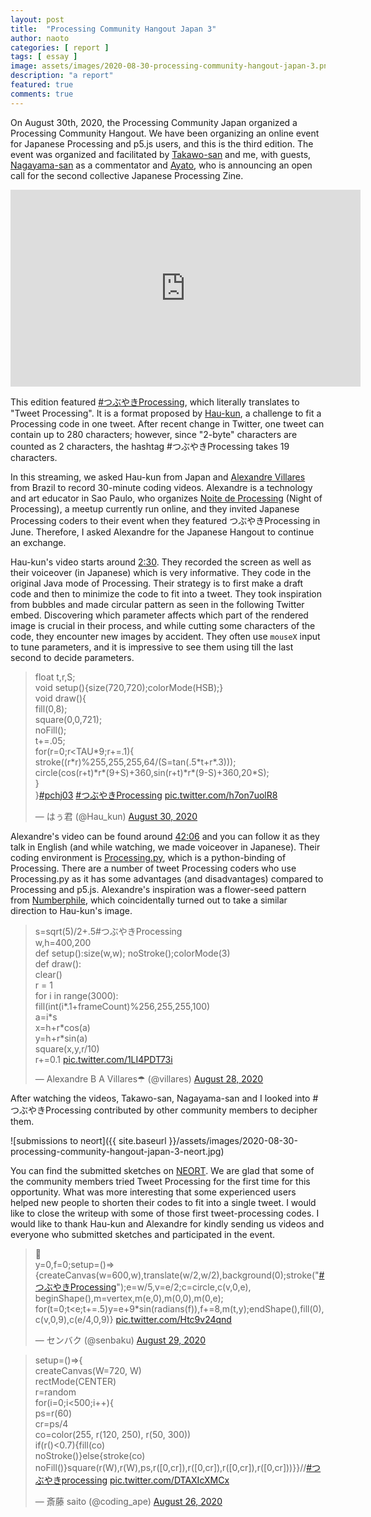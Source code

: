 ```yaml
---
layout: post
title:  "Processing Community Hangout Japan 3"
author: naoto
categories: [ report ]
tags: [ essay ]
image: assets/images/2020-08-30-processing-community-hangout-japan-3.png
description: "a report"
featured: true
comments: true
---
```


On August 30th, 2020, the Processing Community Japan organized a Processing Community Hangout. We have been organizing an online event for Japanese Processing and p5.js users, and this is the third edition. The event was organized and facilitated by [Takawo-san](https://twitter.com/takawo/) and me, with guests, [Nagayama-san](https://twitter.com/nagayama) as a commentator and [Ayato](https://twitter.com/dn0t_), who is announcing an open call for the second collective Japanese Processing Zine.

<div class="youtube-container">
<iframe class="youtube-video" width="560" height="315" src="https://www.youtube.com/embed/aM7-Bu0LeiI" frameborder="0" allow="accelerometer; autoplay; encrypted-media; gyroscope; picture-in-picture" allowfullscreen></iframe>
</div>

This edition featured [#つぶやきProcessing](https://twitter.com/search?q=%23%E3%81%A4%E3%81%B6%E3%82%84%E3%81%8Dprocessing&src=typed_query), which literally translates to "Tweet Processing". It is a format proposed by [Hau-kun](https://twitter.com/Hau_kun), a challenge to fit a Processing code in one tweet. After recent change in Twitter, one tweet can contain up to 280 characters; however, since "2-byte" characters are counted as 2 characters, the hashtag #つぶやきProcessing takes 19 characters.

In this streaming, we asked Hau-kun from Japan and [Alexandre Villares](https://twitter.com/villares) from Brazil to record 30-minute coding videos. Alexandre is a technology and art educator in Sao Paulo, who organizes [Noite de Processing](https://garoa.net.br/wiki/Noite_de_Processing) (Night of Processing), a meetup currently run online, and they invited Japanese Processing coders to their event when they featured つぶやきProcessing in June. Therefore, I asked Alexandre for the Japanese Hangout to continue an exchange.

Hau-kun's video starts around [2:30](https://youtu.be/aM7-Bu0LeiI?t=150). They recorded the screen as well as their voiceover (in Japanese) which is very informative. They code in the original Java mode of Processing. Their strategy is to first make a draft code and then to minimize the code to fit into a tweet. They took inspiration from bubbles and made circular pattern as seen in the following Twitter embed. Discovering which parameter affects which part of the rendered image is crucial in their process, and while cutting some characters of the code, they encounter new images by accident. They often use `mouseX` input to tune parameters, and it is impressive to see them using till the last second to decide parameters.

<blockquote class="twitter-tweet"><p lang="en" dir="ltr">float t,r,S;<br>void setup(){size(720,720);colorMode(HSB);}<br>void draw(){<br>fill(0,8);<br>square(0,0,721);<br>noFill();<br>t+=.05;<br>for(r=0;r&lt;TAU*9;r+=.1){<br>stroke((r*r)%255,255,255,64/(S=tan(.5*t+r*.3)));<br>circle(cos(r+t)*r*(9+S)+360,sin(r+t)*r*(9-S)+360,20*S);<br>}<br>}<a href="https://twitter.com/hashtag/pchj03?src=hash&amp;ref_src=twsrc%5Etfw">#pchj03</a> <a href="https://twitter.com/hashtag/%E3%81%A4%E3%81%B6%E3%82%84%E3%81%8DProcessing?src=hash&amp;ref_src=twsrc%5Etfw">#つぶやきProcessing</a> <a href="https://t.co/h7on7uolR8">pic.twitter.com/h7on7uolR8</a></p>&mdash; はぅ君 (@Hau_kun) <a href="https://twitter.com/Hau_kun/status/1300026844654178304?ref_src=twsrc%5Etfw">August 30, 2020</a></blockquote>

Alexandre's video can be found around [42:06](https://youtu.be/aM7-Bu0LeiI?t=2526) and you can follow it as they talk in English (and while watching, we made voiceover in Japanese). Their coding environment is [Processing.py](https://py.processing.org/), which is a python-binding of Processing. There are a number of tweet Processing coders who use Processing.py as it has some advantages (and disadvantages) compared to Processing and p5.js. Alexandre's inspiration was a flower-seed pattern from [Numberphile](https://www.youtube.com/user/numberphile), which coincidentally turned out to take a similar direction to Hau-kun's image.

<blockquote class="twitter-tweet"><p lang="ja" dir="ltr">s=sqrt(5)/2+.5#つぶやきProcessing<br>w,h=400,200<br>def setup():size(w,w); noStroke();colorMode(3)<br>def draw():<br> clear() <br> r = 1<br> for i in range(3000):<br> fill(int(i*.1+frameCount)%256,255,255,100)<br> a=i*s<br> x=h+r*cos(a)<br> y=h+r*sin(a)<br> square(x,y,r/10)<br> r+=0.1 <a href="https://t.co/1LI4PDT73i">pic.twitter.com/1LI4PDT73i</a></p>&mdash; Alexandre B A Villares☂ (@villares) <a href="https://twitter.com/villares/status/1299474669146451968?ref_src=twsrc%5Etfw">August 28, 2020</a></blockquote>

After watching the videos, Takawo-san, Nagayama-san and I looked into #つぶやきProcessing contributed by other community members to decipher them.

![submissions to neort]({{ site.baseurl }}/assets/images/2020-08-30-processing-community-hangout-japan-3-neort.jpg)

You can find the submitted sketches on [NEORT](https://neort.io/tag/bsnu7nk3p9f416a8lo90). We are glad that some of the community members tried Tweet Processing for the first time for this opportunity. What was more interesting that some experienced users helped new people to shorten their codes to fit into a single tweet. I would like to close the writeup with some of those first tweet-processing codes. I would like to thank Hau-kun and Alexandre for kindly sending us videos and everyone who submitted sketches and participated in the event.

<blockquote class="twitter-tweet"><p lang="en" dir="ltr">👻<br>y=0,f=0;setup=()=&gt;{createCanvas(w=600,w),translate(w/2,w/2),background(0);stroke(&quot;<a href="https://twitter.com/hashtag/%E3%81%A4%E3%81%B6%E3%82%84%E3%81%8DProcessing?src=hash&amp;ref_src=twsrc%5Etfw">#つぶやきProcessing</a>&quot;);e=w/5,v=e/2;c=circle,c(v,0,e),<br>beginShape(),m=vertex,m(e,0),m(0,0),m(0,e);<br>for(t=0;t&lt;e;t+=.5)y=e+9*sin(radians(f)),f+=8,m(t,y);endShape(),fill(0),c(v,0,9),c(e/4,0,9)} <a href="https://t.co/Htc9v24qnd">pic.twitter.com/Htc9v24qnd</a></p>&mdash; センバク (@senbaku) <a href="https://twitter.com/senbaku/status/1299724115784265728?ref_src=twsrc%5Etfw">August 29, 2020</a></blockquote>

<blockquote class="twitter-tweet"><p lang="en" dir="ltr">setup=()=&gt;{<br>createCanvas(W=720, W)<br>rectMode(CENTER)<br>r=random<br>for(i=0;i&lt;500;i++){<br>ps=r(60)<br>cr=ps/4<br>co=color(255, r(120, 250), r(50, 300))<br>if(r()&lt;0.7){fill(co)<br>noStroke()}else{stroke(co)<br>noFill()}square(r(W),r(W),ps,r([0,cr]),r([0,cr]),r([0,cr]),r([0,cr]))}}//<a href="https://twitter.com/hashtag/%E3%81%A4%E3%81%B6%E3%82%84%E3%81%8Dprocessing?src=hash&amp;ref_src=twsrc%5Etfw">#つぶやきprocessing</a> <a href="https://t.co/DTAXIcXMCx">pic.twitter.com/DTAXIcXMCx</a></p>&mdash; 斎藤 saito (@coding_ape) <a href="https://twitter.com/coding_ape/status/1298507595829788673?ref_src=twsrc%5Etfw">August 26, 2020</a></blockquote> <script async src="https://platform.twitter.com/widgets.js" charset="utf-8"></script> 
